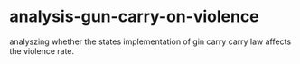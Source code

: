 # analysis-gun-carry-on-violence
analyszing whether the states implementation of gin carry carry law affects the violence rate.
